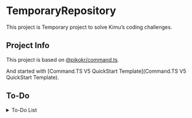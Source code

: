 # TemporaryRepository

This project is Temporary project to solve Kimu’s coding challenges.

## Project Info

This project is based on [@pikokr/command.ts](https://github.com/pikokr/command.ts).

And started with [Command.TS V5 QuickStart Template](Command.TS V5 QuickStart Template).

## To-Do

<details>
<summary> To-Do List </summary>

-   [ ] Move Conversation-data.json to SQL
-   [ ] Seperate function to src/services
-   [ ] Change cooltime system (Date memorize, SQL)
-   [ ] Remove try catch (Too many...)

</details>
